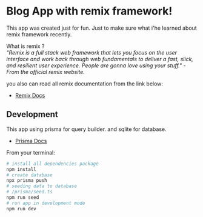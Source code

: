 # Blog App with remix framework!

This app was created just for fun. Just to make sure what i'he learned about remix framework recently.

What is remix ? \
*"Remix is a full stack web framework that lets you focus on the user interface and work back through web fundamentals to deliver a fast, slick, and resilient user experience. People are gonna love using your stuff." - From the official remix website.* 

you also can read all remix documentation from the link below:

- [Remix Docs](https://remix.run/docs)


## Development
This app using prisma for query builder. and sqlite for database.
- [Prisma Docs](https://www.prisma.io/docs/) 

From your terminal:

```sh
# install all dependencies package
npm install
# create database
npx prisma push
# seeding data to database 
# /prisma/seed.ts
npm run seed
# run app in development mode
npm run dev
```
